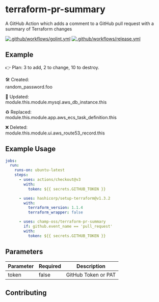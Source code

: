 # terraform-pr-summary

A GitHub Action which adds a comment to a GitHub pull request with a summary of Terraform changes

[![.github/workflows/golint.yml](https://github.com/champ-oss/terraform-pr-summary/actions/workflows/golint.yml/badge.svg?branch=main)](https://github.com/champ-oss/terraform-pr-summary/actions/workflows/golint.yml)
[![.github/workflows/release.yml](https://github.com/champ-oss/terraform-pr-summary/actions/workflows/release.yml/badge.svg)](https://github.com/champ-oss/terraform-pr-summary/actions/workflows/release.yml)

## Example

👉 Plan: 3 to add, 2 to change, 10 to destroy.

🛠️ Created:  
random_password.foo

🔀 Updated:  
module.this.module.mysql.aws_db_instance.this

♻️ Replaced:  
module.this.module.app.aws_ecs_task_definition.this  

❌ Deleted:  
module.this.module.ui.aws_route53_record.this

## Example Usage

```yaml
jobs:
  run:
    runs-on: ubuntu-latest
    steps:
      - uses: actions/checkout@v3
        with:
          token: ${{ secrets.GITHUB_TOKEN }}

      - uses: hashicorp/setup-terraform@v1.3.2
        with:
          terraform_version: 1.1.4
          terraform_wrapper: false

      - uses: champ-oss/terraform-pr-summary
        if: github.event_name == 'pull_request'
        with:
          token: ${{ secrets.GITHUB_TOKEN }}
```


## Parameters
| Parameter | Required | Description |
| --- | --- | --- |
| token | false | GitHub Token or PAT |


## Contributing


